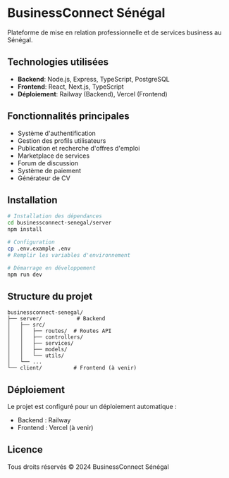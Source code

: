 # BusinessConnect Sénégal

Plateforme de mise en relation professionnelle et de services business au Sénégal.

## Technologies utilisées

- **Backend**: Node.js, Express, TypeScript, PostgreSQL
- **Frontend**: React, Next.js, TypeScript
- **Déploiement**: Railway (Backend), Vercel (Frontend)

## Fonctionnalités principales

- Système d'authentification
- Gestion des profils utilisateurs
- Publication et recherche d'offres d'emploi
- Marketplace de services
- Forum de discussion
- Système de paiement
- Générateur de CV

## Installation

```bash
# Installation des dépendances
cd businessconnect-senegal/server
npm install

# Configuration
cp .env.example .env
# Remplir les variables d'environnement

# Démarrage en développement
npm run dev
```

## Structure du projet

```
businessconnect-senegal/
├── server/           # Backend
│   ├── src/
│   │   ├── routes/  # Routes API
│   │   ├── controllers/
│   │   ├── services/
│   │   ├── models/
│   │   └── utils/
│   └── ...
└── client/          # Frontend (à venir)
```

## Déploiement

Le projet est configuré pour un déploiement automatique :
- Backend : Railway
- Frontend : Vercel (à venir)

## Licence

Tous droits réservés © 2024 BusinessConnect Sénégal 